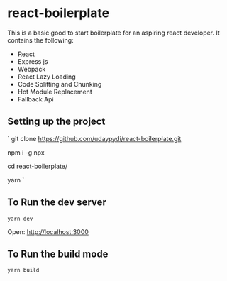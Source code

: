 # react-boilerplate
This is a basic good to start boilerplate for an aspiring react developer. It contains the following: 

* React
* Express js
* Webpack
* React Lazy Loading
* Code Splitting and Chunking
* Hot Module Replacement
* Fallback Api

## Setting up the project

` git clone https://github.com/udaypydi/react-boilerplate.git 

  npm i -g npx
  
  cd react-boilerplate/
  
  yarn
`

## To Run the dev server
` yarn dev `

Open:
[http://localhost:3000](http://localhost:3000)

## To Run the build mode
`yarn build`
